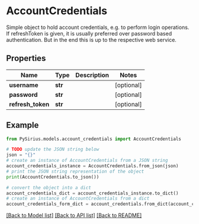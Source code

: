 # AccountCredentials

Simple object to hold account credentials, e.g. to perform login operations.  If refreshToken is given, it is usually preferred over password based authentication.  But in the end this is up to the respective web service.

## Properties

Name | Type | Description | Notes
------------ | ------------- | ------------- | -------------
**username** | **str** |  | [optional] 
**password** | **str** |  | [optional] 
**refresh_token** | **str** |  | [optional] 

## Example

```python
from PySirius.models.account_credentials import AccountCredentials

# TODO update the JSON string below
json = "{}"
# create an instance of AccountCredentials from a JSON string
account_credentials_instance = AccountCredentials.from_json(json)
# print the JSON string representation of the object
print(AccountCredentials.to_json())

# convert the object into a dict
account_credentials_dict = account_credentials_instance.to_dict()
# create an instance of AccountCredentials from a dict
account_credentials_form_dict = account_credentials.from_dict(account_credentials_dict)
```
[[Back to Model list]](../README.md#documentation-for-models) [[Back to API list]](../README.md#documentation-for-api-endpoints) [[Back to README]](../README.md)


